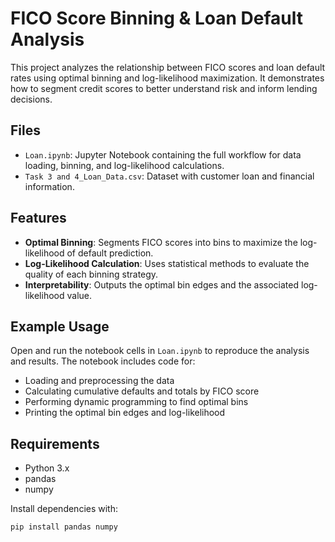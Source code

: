 # FICO Score Binning & Loan Default Analysis

This project analyzes the relationship between FICO scores and loan default rates using optimal binning and log-likelihood maximization. It demonstrates how to segment credit scores to better understand risk and inform lending decisions.

## Files

- `Loan.ipynb`: Jupyter Notebook containing the full workflow for data loading, binning, and log-likelihood calculations.
- `Task 3 and 4_Loan_Data.csv`: Dataset with customer loan and financial information.

## Features

- **Optimal Binning**: Segments FICO scores into bins to maximize the log-likelihood of default prediction.
- **Log-Likelihood Calculation**: Uses statistical methods to evaluate the quality of each binning strategy.
- **Interpretability**: Outputs the optimal bin edges and the associated log-likelihood value.

## Example Usage

Open and run the notebook cells in `Loan.ipynb` to reproduce the analysis and results. The notebook includes code for:

- Loading and preprocessing the data
- Calculating cumulative defaults and totals by FICO score
- Performing dynamic programming to find optimal bins
- Printing the optimal bin edges and log-likelihood

## Requirements

- Python 3.x
- pandas
- numpy

Install dependencies with:
```sh
pip install pandas numpy